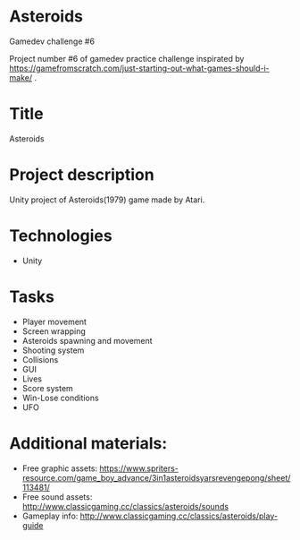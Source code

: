 # Asteroids
Gamedev challenge #6

Project number #6 of gamedev practice challenge inspirated by https://gamefromscratch.com/just-starting-out-what-games-should-i-make/ .

# Title
Asteroids

# Project description
Unity project of Asteroids(1979) game made by Atari.

# Technologies
 - Unity

# Tasks
 - Player movement
 - Screen wrapping
 - Asteroids spawning and movement
 - Shooting system
 - Collisions
 - GUI
 - Lives
 - Score system
 - Win-Lose conditions
 - UFO
   
# Additional materials:
  - Free graphic assets: https://www.spriters-resource.com/game_boy_advance/3in1asteroidsyarsrevengepong/sheet/113481/
  - Free sound assets: http://www.classicgaming.cc/classics/asteroids/sounds
  - Gameplay info: http://www.classicgaming.cc/classics/asteroids/play-guide
